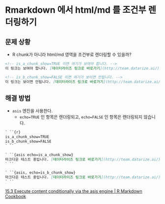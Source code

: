 # Rmarkdown 에서 html/md 를 조건부 렌더링하기

## 문제 상황

- R chunk가 아니라 html/md 영역을 조건부로 렌더링할 수 있을까?

```markdown
<!-- is_a_chunk_show=TRUE 이면 여기가 보여야 합니다. -->
이 링크는 보여야 합니다. [데이터라이즈 링크로 바로가기](http://team.datarize.ai/)

<!-- is_b_chunk_show=FALSE 이면 여기가 보이면 안됩니다. -->
이 링크는 보이면 안됩니다. [데이터라이즈 링크로 바로가기](http://team.datarize.ai/)
```

## 해결 방법

- `asis` 엔진을 사용한다.
    - `echo=TRUE` 인 항목은 렌더링되고, `echo=FALSE` 인 항목은 렌더링되지 않습니다.

```markdown
` ``{r}
is_a_chunk_show=TRUE
is_b_chunk_show=FALSE
` ``

` ``{asis echo=is_a_chunk_show}
마크다운 테스트 중입니다. [데이터라이즈 링크로 바로가기](http://team.datarize.ai/)
` ``

` ``{asis, echo=is_b_chunk_show}
마크다운 테스트 중입니다. [데이터라이즈 링크로 바로가기](http://team.datarize.ai/)
` ``
```

[15.3 Execute content conditionally via the asis engine | R Markdown Cookbook](https://bookdown.org/yihui/rmarkdown-cookbook/eng-asis.html)
